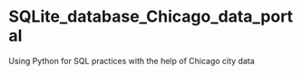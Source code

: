 # SQLite_database_Chicago_data_portal
Using Python for SQL practices with the help of Chicago city data
